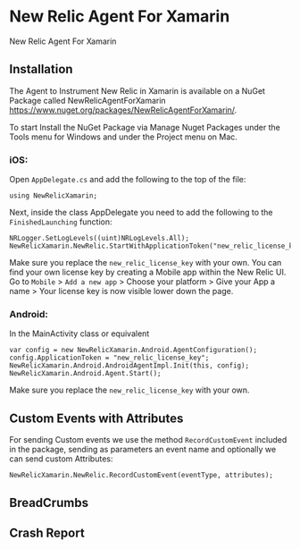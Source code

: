# New Relic Agent For Xamarin
New Relic Agent For Xamarin

## Installation
The Agent to Instrument New Relic in Xamarin is available on a NuGet Package called NewRelicAgentForXamarin https://www.nuget.org/packages/NewRelicAgentForXamarin/. 

To start Install the NuGet Package via Manage Nuget Packages under the Tools menu for Windows and under the Project menu on Mac.

### iOS:
Open `AppDelegate.cs` and add the following to the top of the file:

```
using NewRelicXamarin;
```

Next, inside the class AppDelegate you need to add the following to the `FinishedLaunching` function:

```
NRLogger.SetLogLevels((uint)NRLogLevels.All);
NewRelicXamarin.NewRelic.StartWithApplicationToken("new_relic_license_key");
```

Make sure you replace the `new_relic_license_key` with your own. You can find your own license key by creating a Mobile app within the New Relic UI. Go to `Mobile` > `Add a new app` > Choose your platform > Give your App a name > Your license key is now visible lower down the page.


### Android:
In the MainActivity class or equivalent

```
var config = new NewRelicXamarin.Android.AgentConfiguration();
config.ApplicationToken = "new_relic_license_key";
NewRelicXamarin.Android.AndroidAgentImpl.Init(this, config);
NewRelicXamarin.Android.Agent.Start();

```

Make sure you replace the `new_relic_license_key` with your own.


## Custom Events with Attributes

For sending Custom events we use the method `RecordCustomEvent` included in the package, sending as parameters an event name and optionally we can send custom Attributes:

```
NewRelicXamarin.NewRelic.RecordCustomEvent(eventType, attributes);

```

## BreadCrumbs


## Crash Report
